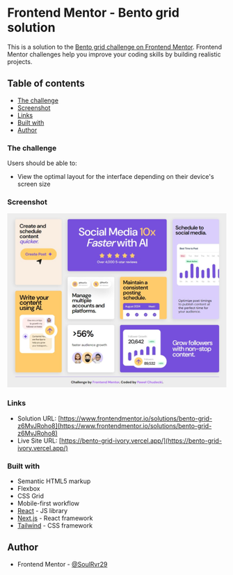 # Frontend Mentor - Bento grid solution

This is a solution to the [Bento grid challenge on Frontend Mentor](https://www.frontendmentor.io/challenges/bento-grid-RMydElrlOj). Frontend Mentor challenges help you improve your coding skills by building realistic projects.

## Table of contents

- [The challenge](#the-challenge)
- [Screenshot](#screenshot)
- [Links](#links)
- [Built with](#built-with)
- [Author](#author)

### The challenge

Users should be able to:

- View the optimal layout for the interface depending on their device's screen size

### Screenshot

![](./screenshot.jpeg)

### Links

- Solution URL: [https://www.frontendmentor.io/solutions/bento-grid-z6MvJRoho8](https://www.frontendmentor.io/solutions/bento-grid-z6MvJRoho8)
- Live Site URL: [https://bento-grid-ivory.vercel.app/](https://bento-grid-ivory.vercel.app/)

### Built with

- Semantic HTML5 markup
- Flexbox
- CSS Grid
- Mobile-first workflow
- [React](https://reactjs.org/) - JS library
- [Next.js](https://nextjs.org/) - React framework
- [Tailwind](https://tailwindcss.com/) - CSS framework

## Author

- Frontend Mentor - [@SoulRvr29](https://www.frontendmentor.io/profile/SoulRvr29)
